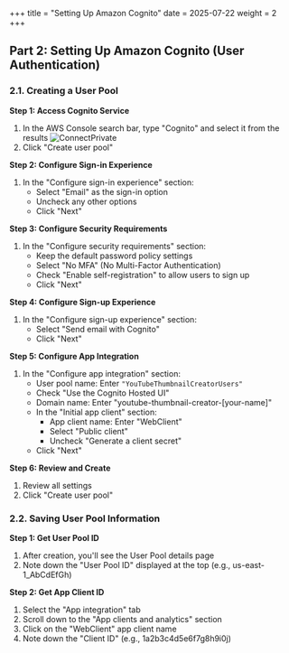 +++
title = "Setting Up Amazon Cognito"
date = 2025-07-22
weight = 2
+++

## Part 2: Setting Up Amazon Cognito (User Authentication)

### 2.1. Creating a User Pool

**Step 1: Access Cognito Service**

1. In the AWS Console search bar, type "Cognito" and select it from the results
   ![ConnectPrivate](/images/1.introduce/2.png)
2. Click "Create user pool"

**Step 2: Configure Sign-in Experience**

1. In the "Configure sign-in experience" section:
   - Select "Email" as the sign-in option
   - Uncheck any other options
   - Click "Next"

**Step 3: Configure Security Requirements**

1. In the "Configure security requirements" section:
   - Keep the default password policy settings
   - Select "No MFA" (No Multi-Factor Authentication)
   - Check "Enable self-registration" to allow users to sign up
   - Click "Next"

**Step 4: Configure Sign-up Experience**

1. In the "Configure sign-up experience" section:
   - Select "Send email with Cognito"
   - Click "Next"

**Step 5: Configure App Integration**

1. In the "Configure app integration" section:
   - User pool name: Enter `"YouTubeThumbnailCreatorUsers"`
   - Check "Use the Cognito Hosted UI"
   - Domain name: Enter "youtube-thumbnail-creator-[your-name]"
   - In the "Initial app client" section:
     - App client name: Enter "WebClient"
     - Select "Public client"
     - Uncheck "Generate a client secret"
   - Click "Next"

**Step 6: Review and Create**

1. Review all settings
2. Click "Create user pool"

### 2.2. Saving User Pool Information

**Step 1: Get User Pool ID**

1. After creation, you'll see the User Pool details page
2. Note down the "User Pool ID" displayed at the top (e.g., us-east-1_AbCdEfGh)

**Step 2: Get App Client ID**

1. Select the "App integration" tab
2. Scroll down to the "App clients and analytics" section
3. Click on the "WebClient" app client name
4. Note down the "Client ID" (e.g., 1a2b3c4d5e6f7g8h9i0j)
